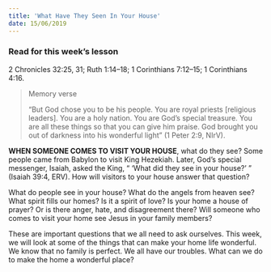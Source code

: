 ```yaml
---
title: 'What Have They Seen In Your House'
date: 15/06/2019
---
```


### Read for this week’s lesson
2 Chronicles 32:25, 31; Ruth 1:14–18; 1 Corinthians 7:12–15; 1 Corinthians 4:16.

> <p>Memory verse</p>
> “But God chose you to be his people. You are royal priests [religious leaders]. You are a holy nation. You are God’s special treasure. You are all these things so that you can give him praise. God brought you out of darkness into his wonderful light” (1 Peter 2:9, NIrV).

**WHEN SOMEONE COMES TO VISIT YOUR HOUSE**, what do they see? Some people came from Babylon to visit King Hezekiah. Later, God’s special messenger, Isaiah, asked the King, “ ‘What did they see in your house?’ ” (Isaiah 39:4, ERV). How will visitors to your house answer that question?

What do people see in your house? What do the angels from heaven see? What spirit fills our homes? Is it a spirit of love? Is your home a house of prayer? Or is there anger, hate, and disagreement there? Will someone who comes to visit your home see Jesus in your family members?

These are important questions that we all need to ask ourselves. This week, we will look at some of the things that can make your home life wonderful. We know that no family is perfect. We all have our troubles. What can we do to make the home a wonderful place?